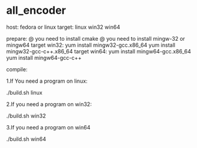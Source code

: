 # all_encoder

host: fedora or linux
target: linux win32 win64


prepare:
@ you need to install cmake
@ you need to install mingw-32 or mingw64
 target win32:
         yum install mingw32-gcc.x86_64
         yum install mingw32-gcc-c++.x86_64
 target win64:
         yum install mingw64-gcc.x86_64
         yum install mingw64-gcc-c++

compile:

1.If You need a program on linux:

./build.sh linux

2.If you need a program on win32:

./build.sh win32

3.If you need a program on win64

./build.sh win64



